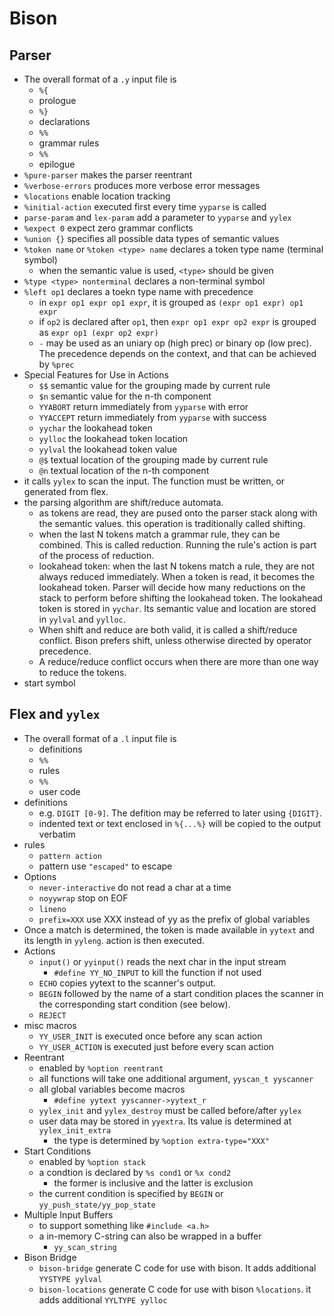 Bison
=====

## Parser

- The overall format of a `.y` input file is
  - `%{`
  - prologue
  - `%}`
  - declarations
  - `%%`
  - grammar rules
  - `%%`
  - epilogue
- `%pure-parser` makes the parser reentrant
- `%verbose-errors` produces more verbose error messages
- `%locations` enable location tracking
- `%initial-action` executed first every time `yyparse` is called
- `parse-param` and `lex-param` add a parameter to `yyparse` and `yylex`
- `%expect 0` expect zero grammar conflicts
- `%union {}` specifies all possible data types of semantic values
- `%token name` or `%token <type> name` declares a token type name (terminal symbol)
  - when the semantic value is used, `<type>` should be given
- `%type <type> nonterminal` declares a non-terminal symbol
- `%left op1` declares a toekn type name with precedence
  - in `expr op1 expr op1 expr`, it is grouped as `(expr op1 expr) op1 expr`
  - if `op2` is declared after `op1`, then `expr op1 expr op2 expr` is grouped
    as `expr op1 (expr op2 expr)`
  - `-` may be used as an uniary op (high prec) or binary op (low prec).  The
    precedence depends on the context, and that can be achieved by `%prec`
- Special Features for Use in Actions
  - `$$` semantic value for the grouping made by current rule
  - `$n` semantic value for the n-th component
  - `YYABORT` return immediately from `yyparse` with error
  - `YYACCEPT` return immediately from `yyparse` with success
  - `yychar` the lookahead token
  - `yylloc` the lookahead token location
  - `yylval` the lookahead token value
  - `@$` textual location of the grouping made by current rule
  - `@n` textual location of the n-th component
- it calls `yylex` to scan the input.  The function must be written, or
  generated from flex.
- the parsing algorithm are shift/reduce automata.
  - as tokens are read, they are pused onto the parser stack along with the
    semantic values.  this operation is traditionally called shifting.
  - when the last N tokens match a grammar rule, they can be combined.  This is
    called reduction.  Running the rule's action is part of the process of
    reduction.
  - lookahead token: when the last N tokens match a rule, they are not always
    reduced immediately.  When a token is read, it becomes the lookahead token.
    Parser will decide how many reductions on the stack to perform before
    shifting the lookahead token.  The lookahead token is stored in `yychar`.
    Its semantic value and location are stored in `yylval` and `yylloc`.
  - When shift and reduce are both valid, it is called a shift/reduce conflict.
    Bison prefers shift, unless otherwise directed by operator precedence.
  - A reduce/reduce conflict occurs when there are more than one way to reduce
    the tokens.
- start symbol

## Flex and `yylex`

- The overall format of a `.l` input file is
  - definitions
  - `%%`
  - rules
  - `%%`
  - user code
- definitions
  - e.g. `DIGIT [0-9]`.  The defition may be referred to later using `{DIGIT}`.
  - indented text or text enclosed in `%{...%}` will be copied to the output
    verbatim
- rules
  - `pattern action`
  - pattern use `"escaped"` to escape
- Options
  - `never-interactive` do not read a char at a time
  - `noyywrap` stop on EOF
  - `lineno`
  - `prefix=XXX` use XXX instead of yy as the prefix of global variables
- Once a match is determined, the token is made available in `yytext` and its
  length in `yyleng`.  action is then executed.
- Actions
  - `input()` or `yyinput()` reads the next char in the input stream
    - `#define YY_NO_INPUT` to kill the function if not used
  - `ECHO` copies yytext to the scanner's output. 
  - `BEGIN` followed by the name of a start condition places the scanner in
    the corresponding start condition (see below). 
  - `REJECT`
- misc macros
  - `YY_USER_INIT` is executed once before any scan action
  - `YY_USER_ACTION` is executed just before every scan action
- Reentrant
  - enabled by `%option reentrant`
  - all functions will take one additional argument, `yyscan_t yyscanner`
  - all global variables become macros
    - `#define yytext yyscanner->yytext_r`
  - `yylex_init` and `yylex_destroy` must be called before/after `yylex`
  - user data may be stored in `yyextra`.  Its value is determined at
    `yylex_init_extra`
    - the type is determined by `%option extra-type="XXX"`
- Start Conditions
  - enabled by `%option stack`
  - a condtion is declared by `%s cond1` or `%x cond2`
    - the former is inclusive and the latter is exclusion
  - the current condition is specified by `BEGIN` or
    `yy_push_state/yy_pop_state`
- Multiple Input Buffers
  - to support something like `#include <a.h>`
  - a in-memory C-string can also be wrapped in a buffer
    - `yy_scan_string`
- Bison Bridge
  - `bison-bridge` generate C code for use with bison.  It adds additional
    `YYSTYPE yylval`
  - `bison-locations` generate C code for use with bison `%locations`.  it adds
    additional `YYLTYPE yylloc`
